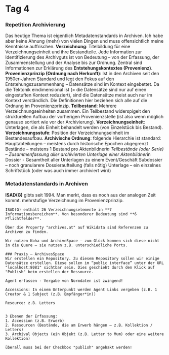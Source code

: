 # Tag 4

### Repetition Archivierung

Das heutige Thema ist eigentlich Metadatenstandards in Archiven. Ich habe aber keine Ahnung (mehr) von vielen Dingen und muss offensichtlich meine Kenntnisse auffrischen.
**Verzeichnung**: Titelbildung für eine Verzeichnungseinheit und ihre Bestandteile. Jede Information zur Identifizierung des Archivguts ist von Bedeutung – von der Erfassung, der Zusammenstellung und der Analyse bis zur Ordnung. Zentral sind Informationen zur Erklärung des **Entstehungskontextes (Provenienz)**.
**Provenienzprinzip (Ordnung nach Herkunft)**: Ist in den Archiven seit den 1950er-Jahren Standard und legt den Fokus auf den Entstehungszusammenhang – Datensätze sind im Kontext eingebettet. Da die Tektonik eindimensional ist (= die Datensätze sind nur auf einen eingestuften Kontext reduziert), sind die Datensätze meist auch nur im Kontext verständlich. Die Definitionen hier beziehen sich alle auf die Ordnung im Provenienzprinzip.
**Teilbestand**: Mehrere Verzeichnungseinheiten zusammen. Ein Teilbestand widerspigelt den strukturellen Aufbau der vorherigen Provenienzstelle (ist also wenn möglich genauso sortiert wie vor der Archivierung).
**Verzeichnungseinheit**: Unterlagen, die als Einheit behandelt werden (von Einzelstück bis Bestand).
**Verzeichnungsstufe**: Position der Verzeichnungseinheit im Bestandesaufbau.
**Archivische Ordnung**: folgende Hierarchie ist standard:
Hauptabteilungen – meistens durch historische Epochen abgegrenzt
Bestände – meistens 1 Bestand pro Aktenbildner*in
Teilbestände (oder Serie) – Zusammenfassung aller archivierten Unterlage einer Aktenbildner*in
Dossier - Gesamtheit aller Unterlagen zu einem Event/Geschäft
Subdossier – noch granularere Dossieraufteilung (falls nötig)
Unterlage – ein einzelnes Schriftstück (oder was auch immer archiviert wird)


### Metadatenstandards in Archiven

**ISAD(G)** gibts seit 1994. Man merkt, dass es noch aus der analogen Zeit kommt. mehrstufige Verzeichnung im Provenienzprinzip.
``````
ISAD(G) enthält 26 Verzeichnungselemente in **7 Informationsbereichen**. Von besonderer Bedeutung sind **6 Pflichtfelder**.

Über die Property "archives.at" auf Wikidata sind Referenzen zu Archiven zu finden.

Wir nutzen Koha und ArchiveSpace – zum Glück kommen sich diese nicht in die Quere – sie nutzen z.B. unterschiedliche Ports.

### Praxis – ArchivesSpace
Wir erstellen ein Repository. Zu diesem Repository sollen wir einige Datensätze erstellen. Diese sollen im “public interface” unter der URL "localhost:8081" sichtbar sein. Dies geschieht durch den Klick auf "Publish" beim erstellen der Ressource.

Agent erfassen - Vergabe von Normdaten ist zwingend!

Accessions: In einem Unterpunkt werden Agent Links vergeben (z.B. 1 Creator & 1 Subject (z.B. Empfänger*in))

Resource: z.B. Letters


3 Ebenen der Erfassung:
1. Accession (z.B. Erwerb)
2. Ressourcen (Bestände, die am Erwerb hängen – z.B. Kollektion / Letters)
3. Archival Objects (ein Objekt (z.B. Letter to Mum) oder eine weitere Kollektion)

überall muss bei der Checkbox "publish" angehakt werden!